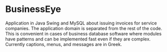 # BusinessEye
Application in Java Swing and MySQL about issuing invoices for service companies.
The application domain is separated from the rest of the code.
This is convenient in cases of business database software where modules have patterns and can be implemented fast even if they are complex. 
Currently captions, menus, and messages are in Greek.
